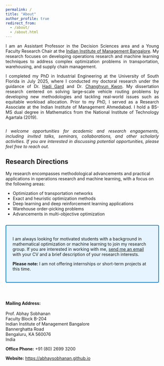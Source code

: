 ```yaml
---
permalink: /
title: "About"
author_profile: true
redirect_from:
  - /about/
  - /about.html
---
```


<section class="about-intro">
  <p>
    I am an Assistant Professor in the Decision Sciences area and a Young Faculty Research Chair at the <a href="https://www.iimb.ac.in">Indian Institute of Management Bangalore</a>. My research focuses on developing operations research and machine learning techniques to address complex optimization problems in transportation, warehousing, and supply chain management.
  </p>


  <p>
    I completed my PhD in Industrial Engineering at the University of South Florida in July 2025, where I conducted my doctoral research under the guidance of Dr. <a href="http://www.eng.usf.edu/~hcharkhgard/">Hadi Gard</a> and Dr. <a href="https://www.chkwon.net">Changhyun Kwon</a>.
    My dissertation research centered on solving large‑scale vehicle routing problems by developing new methodologies and tackling real‑world issues such as equitable workload allocation. 
    Prior to my PhD, I served as a Research Associate at the Indian Institute of
    Management Ahmedabad. I hold a BS-MS dual degree in Mathematics from the
    National Institute of Technology Agartala (2019).
  </p>
</section>

<section class="closing-note">
  <p>
    <em>
      I welcome opportunities for academic and research engagements, including
      invited talks, seminars, collaborations, and other scholarly activities.
      If you are interested in discussing potential opportunities, please feel free to reach out.
    </em>
  </p>
</section>

<style>
  /* About intro */
  .about-intro p {
    text-align: justify;
    margin-bottom: 1em;
  }

  /* Candidate callout box */
  .callout {
    border: 2px solid #007ACC;
    background-color: #E6F4FF;
    padding: 1.5em;
    margin: 2em 0;
    border-radius: 4px;
  }
  .callout h3 {
    margin-top: 0;
    color: #005A9E;
    font-size: 1.25em;
  }
  .callout ul {
    margin: 0.5em 0 0 1.5em;
  }
  .callout li {
    margin-bottom: 0.5em;
  }

  /* Closing note */
  .closing-note p {
    text-align: justify;
    font-style: italic;
    margin-top: 2em;
  }
</style>

<!-- <section class="callout">
  <p>
    I am looking for highly motivated candidates with a background in Integer Programming or Deep Learning to join my team.
  </p>
  <ul style="margin: 8px 0 0 20px; padding: 0;">
    <li>
      <strong>Current PhD students at IIM Bangalore:</strong>  
      Please <a href="mailto:abhay.sobhanan@iimb.ac.in">email me</a> to discuss potential collaboration.
    </li>
    <li style="margin-top: 4px;">
      <strong>Prospective Research Associates:</strong>  
      Send your CV, unofficial transcripts, and a writing sample to  
      <a href="mailto:abhay.sobhanan@iimb.ac.in?subject=Application%20for%20Research%20Associate%20Position">
      abhay.sobhanan@iimb.ac.in</a>  
      with the subject “Application for Research Associate Position”.
    </li>
  </ul>
</section> -->


## Research Directions

My research encompasses methodological advancements and practical applications in operations research and machine learning, with a focus on the following areas:

- Optimization of transportation networks  
- Exact and heuristic optimization methods  
- Deep learning and deep reinforcement learning applications 
- Warehouse order-picking problems  
- Advancements in multi-objective optimization  


<section class="callout">
  <p>
    I am always looking for motivated students with a background in mathematical optimization or machine learning to join my research group. If you are interested in working with me, <a href="mailto:abhay.sobhanan@iimb.ac.in">send me an email</a> with your CV and a brief description of your research interests.
  </p>
  <p>
    <strong> Please note: </strong> I am not offering internships or short-term projects at this time. </p>
</section>


<section class="contact-info">
<br>
  <p>
    <strong>Mailing Address:</strong><br>
    <br>
    Prof. Abhay Sobhanan<br>
    Faculty Block B-204<br>
    Indian Institute of Management Bangalore<br>
    Bannerghatta Road<br>
    Bengaluru, KA 560076<br>
    India
  </p>
  <p>
    <strong>Office Phone:</strong> +91 (80) 2699 3200
  </p>
  <p>
    <strong>Website:</strong> <a href="https://abhaysobhanan.github.io">https://abhaysobhanan.github.io</a>
  </p>
</section>


